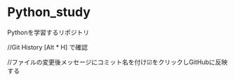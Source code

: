 # Python_study
Pythonを学習するリポジトリ

//Git History [Alt * H] で確認

//ファイルの変更後メッセージにコミット名を付け☑をクリックしGitHubに反映する
